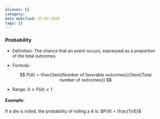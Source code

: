 ```yaml
---
aliases: []
category:
date modified: 27-07-2025
tags: []
---
```

### Probability

* Definition: The chance that an event occurs, expressed as a proportion of the total outcomes.
* Formula:

  $$
  P(A) = \frac{\text{Number of favorable outcomes}}{\text{Total number of outcomes}}
  $$
* Range: $0 \leq P(A) \leq 1$

#### Example:

If a die is rolled, the probability of rolling a 4 is:
$P(4) = \frac{1}{6}$